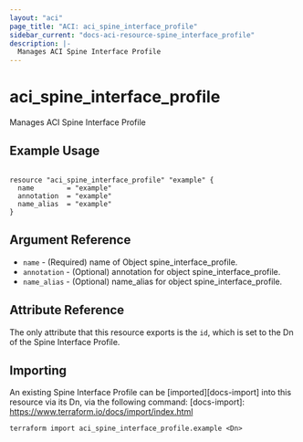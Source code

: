 ```yaml
---
layout: "aci"
page_title: "ACI: aci_spine_interface_profile"
sidebar_current: "docs-aci-resource-spine_interface_profile"
description: |-
  Manages ACI Spine Interface Profile
---
```


# aci_spine_interface_profile #
Manages ACI Spine Interface Profile

## Example Usage ##

```hcl

resource "aci_spine_interface_profile" "example" {
  name        = "example"
  annotation  = "example"
  name_alias  = "example"
}

```


## Argument Reference ##
* `name` - (Required) name of Object spine_interface_profile.
* `annotation` - (Optional) annotation for object spine_interface_profile.
* `name_alias` - (Optional) name_alias for object spine_interface_profile.



## Attribute Reference

The only attribute that this resource exports is the `id`, which is set to the
Dn of the Spine Interface Profile.

## Importing ##

An existing Spine Interface Profile can be [imported][docs-import] into this resource via its Dn, via the following command:
[docs-import]: https://www.terraform.io/docs/import/index.html


```
terraform import aci_spine_interface_profile.example <Dn>
```